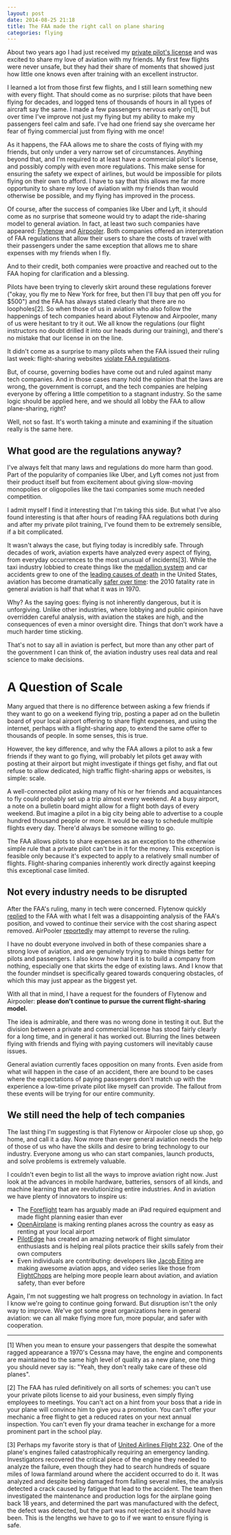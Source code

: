 ```yaml
---
layout: post
date: 2014-08-25 21:18
title: The FAA made the right call on plane sharing
categories: flying
---
```

About two years ago I had just received my [private pilot's license](/blog/2014/01/05/my-private-pilot-checkride/) and
was excited to share my love of aviation with my friends. My first few flights were never unsafe, but they had their
share of moments that showed just how little one knows even after training with an excellent instructor.

I learned a lot from those first few flights, and I still learn something new with every flight. That should come as no
surprise: pilots that have been flying for decades, and logged tens of thousands of hours in all types of aircraft say
the same. I made a few passengers nervous early on[1], but over time I've improve not just my flying but my ability to
make my passengers feel calm and safe. I've had one friend say she overcame her fear of flying commercial just from
flying with me once!

As it happens, the FAA allows me to share the costs of flying with my friends, but only under a very narrow set of
circumstances. Anything beyond that, and I'm required to at least have a commercial pilot's license, and possibly comply
with even more regulations. This make sense for ensuring the safety we expect of airlines, but would be impossible for
pilots flying on their own to afford. I have to say that this allows me far more opportunity to share my love of
aviation with my friends than would otherwise be possible, and my flying has improved in the process.

Of course, after the success of companies like Uber and Lyft, it should come as no surprise that someone would
try to adapt the ride-sharing model to general aviation. In fact, at least two such companies have appeared:
[Flytenow](https://flytenow.com) and [Airpooler](https://airpooler.com). Both companies offered an
interpretation of FAA regulations that allow their users to share the costs of travel with their passengers under the
same exception that allows me to share expenses with my friends when I fly.

And to their credit, both companies were proactive and reached out to the FAA hoping for clarification and a blessing.

Pilots have been trying to cleverly skirt around these regulations forever ("okay, you fly me to New York for free, but
then I'll buy that pen off you for $500") and the FAA has always stated clearly that there are no loopholes[2]. So when
those of us in aviation who also follow the happenings of tech companies heard about Flytenow and Airpooler, many of us
were hesitant to try it out. We all know the regulations (our flight instructors no doubt drilled it into our heads
during our training), and there's no mistake that our license in on the line.

It didn't come as a surprise to many pilots when the FAA issued their ruling last week: flight-sharing websites [violate FAA regulations](http://www.faa.gov/about/office_org/headquarters_offices/agc/pol_adjudication/agc200/Interpretations/data/interps/2014/MacPherson-JonesDay%20-%20%282014%29%20Legal%20Interpretation.pdf).

But, of course, governing bodies have come out and ruled against many tech companies. And in those cases many hold the
opinion that the laws are wrong, the government is corrupt, and the tech companies are helping everyone by offering a
little competition to a stagnant industry. So the same logic should be applied here, and we should all lobby the FAA to
allow plane-sharing, right?

Well, not so fast. It's worth taking a minute and examining if the situation really is the same here.

## What good are the regulations anyway?

I've always felt that many laws and regulations do more harm than good. Part of the popularity of companies like Uber, and Lyft
comes not just from their product itself but from excitement about giving slow-moving monopolies or oligopolies like the
taxi companies some much needed competition.

I admit myself I find it interesting that I'm taking this side. But what I've also found interesting is that after hours
of reading FAA regulations both during and after my private pilot training, I've found them to be extremely sensible, if
a bit complicated.

It wasn't always the case, but flying today is incredibly safe. Through decades of work, aviation experts have analyzed
every aspect of flying, from everyday occurrences to the most unusual of incidents[3]. While the taxi industry lobbied
to create things like the [medallion system](http://en.wikipedia.org/wiki/Medallion_taxi#Medallions) and car accidents
grew to one of the [leading causes of death](http://en.wikipedia.org/wiki/List_of_causes_of_death_by_rate) in the United
States, aviation has become dramatically [safer over time](http://www.aopa.org/About-AOPA/General-Aviation-Statistics/General-Aviation-Safety-Record-Current-and-Historic):
the 2010 fatality rate in general aviation is half that what it was in 1970.

Why? As the saying goes: flying is not inherently dangerous, but it is unforgiving. Unlike other industries, where
lobbying and public opinion have overridden careful analysis, with aviation the stakes are high, and the
consequences of even a minor oversight dire. Things that don't work have a much harder time sticking.

That's not to say all in aviation is perfect, but more than any other part of the government I can think of, the aviation
industry uses real data and real science to make decisions.

# A Question of Scale

Many argued that there is no difference between asking a few friends if they want to go on a weekend flying trip,
posting a paper ad on the bulletin board of your local airport offering to share flight expenses, and using the
internet, perhaps with a flight-sharing app, to extend the same offer to thousands of people. In some senses, this is
true.

However, the key difference, and why the FAA allows a pilot to ask a few friends if they want to go flying, will
probably let pilots get away with posting at their airport but might investigate if things get fishy, and flat out
refuse to allow dedicated, high traffic flight-sharing apps or websites, is simple: scale.

A well-connected pilot asking many of his or her friends and acquaintances to fly could probably set up a trip almost
every weekend. At a busy airport, a note on a bulletin board might allow for a flight both days of every weekend. But
imagine a pilot in a big city being able to advertise to a couple hundred thousand people or more. It would be easy to
schedule multiple flights every day. There'd always be someone willing to go.

The FAA allows pilots to share expenses as an exception to the otherwise simple rule that a private pilot can't be in it
for the money. This exception is feasible only because it's expected to apply to a relatively small number of flights.
Flight-sharing companies inherently work directly against keeping this exceptional case limited.

## Not every industry needs to be disrupted

After the FAA's ruling, many in tech were concerned. Flytenow quickly
[replied](http://blog.flytenow.com/missed-approach-faa-says-flytenow-go-around) to the FAA with what I felt was a
disappointing analysis of the FAA's position, and vowed to continue their service with the cost sharing aspect removed.
AirPooler [reportedly](http://techcrunch.com/2014/08/15/faa-bans-planesharing-startups/) may attempt to reverse the
ruling.

I have no doubt everyone involved in both of these companies share a strong love of aviation, and are genuinely trying to
make things better for pilots and passengers. I also know how hard it is to build a company from nothing, especially one
that skirts the edge of existing laws. And I know that the founder mindset is specifically geared towards conquering
obstacles, of which this may just appear as the biggest yet.

With all that in mind, I have a request for the founders of Flytenow and Airpooler: **please don't continue to pursue the
current flight-sharing model.**

The idea is admirable, and there was no wrong done in testing it out. But the division between a private and commercial
license has stood fairly clearly for a long time, and in general it has worked out. Blurring the lines between flying
with friends and flying with paying customers will inevitably cause issues.

General aviation currently faces opposition on many fronts. Even aside from what will happen in the case of an accident,
there are bound to be cases where the expectations of paying passengers don't match up with the experience a low-time
private pilot like myself can provide. The fallout from these events will be trying for our entire community.

## We still need the help of tech companies

The last thing I'm suggesting is that Flytenow or Airpooler close up shop, go home, and call it a day. Now more than
ever general aviation needs the help of those of us who have the skills and desire to bring technology to our industry.
Everyone among us who can start companies, launch products, and solve problems is extremely valuable.

I couldn't even begin to list all the ways to improve aviation right now. Just look at the advances in mobile hardware,
batteries, sensors of all kinds, and machine learning that are revolutionizing entire industries. And in aviation we
have plenty of innovators to inspire us:

* The [Foreflight](https://www.foreflight.com/) team has arguably made an iPad required equipment and made flight planning easier than ever
* [OpenAirplane](https://www.openairplane.com/) is making renting planes across the country as easy as renting at your
  local airport
* [PilotEdge](http://www.pilotedge.net/) has created an amazing network of flight simulator enthusiasts and is helping
  real pilots practice their skills safely from their own computers
* Even individuals are contributing: developers like [Jacob Eiting](http://www.fivezeromike.com/) are making awesome aviation apps, and video series like those from [FlightChops](https://www.youtube.com/user/FlightChops) are helping more people learn about aviation, and aviation safety, than ever before

Again, I'm not suggesting we halt progress on technology in aviation. In fact I know we're going to continue going
forward. But disruption isn't the only way to improve. We've got some great organizations here in general aviation: we
can all make flying more fun, more popular, and safer with cooperation.

- - -

<div class="footnotes" markdown="1">
[1] When you mean to ensure your passengers that despite the somewhat ragged appearance a 1970's Cessna may have, the
engine and components are maintained to the same high level of quality as a new plane, one thing you should never say
is: "Yeah, they don't really take care of these old planes".<br>

[2] The FAA has ruled definitively on all sorts of schemes: you can't use your private pilots license to aid your
business, even simply flying employees to meetings. You can't act on a hint from your boss that a ride in your plane
will convince him to give you a promotion. You can't offer your mechanic a free flight to get a reduced rates on your
next annual inspection. You can't even fly your drama teacher in exchange for a more prominent part in the school play.<br>

[3] Perhaps my favorite story is that of [United Airlines Flight 232](http://en.wikipedia.org/wiki/United_Airlines_Flight_232).
One of the plane's engines failed catastrophically requiring an emergency landing. Investigators
recovered the critical piece of the engine they needed to analyze the failure, even though they had
to search hundreds of square miles of Iowa farmland around where the accident occurred to do it. It
was analyzed and despite being damaged from falling several miles, the analysis detected a crack
caused by fatigue that lead to the accident. The team then investigated the maintenance and
production logs for the airplane going back 18 years, and determined the part was manufactured with
the defect, the defect was detected, but the part was not rejected as it should have been. This is
the lengths we have to go to if we want to ensure flying is safe.<br>
</div>
